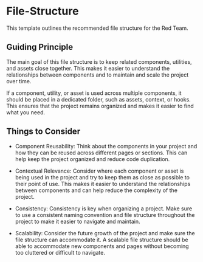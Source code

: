 # File-Structure

This template outlines the recommended file structure for the Red Team.

## Guiding Principle

The main goal of this file structure is to keep related components, utilities, and assets close together. This makes it easier to understand the relationships between components and to maintain and scale the project over time.

If a component, utility, or asset is used across multiple components, it should be placed in a dedicated folder, such as assets, context, or hooks. This ensures that the project remains organized and makes it easier to find what you need.

## Things to Consider

- Component Reusability: Think about the components in your project and how they can be reused across different pages or sections. This can help keep the project organized and reduce code duplication.

- Contextual Relevance: Consider where each component or asset is being used in the project and try to keep them as close as possible to their point of use. This makes it easier to understand the relationships between components and can help reduce the complexity of the project.

- Consistency: Consistency is key when organizing a project. Make sure to use a consistent naming convention and file structure throughout the project to make it easier to navigate and maintain.

- Scalability: Consider the future growth of the project and make sure the file structure can accommodate it. A scalable file structure should be able to accommodate new components and pages without becoming too cluttered or difficult to navigate.
